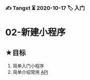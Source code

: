 ### ✍️ Tangxt ⏳ 2020-10-17 🏷️ 入门

# 02-新建小程序

## ★目标

1. 简单入门小程序
2. 简单介绍常用 [API](https://developers.weixin.qq.com/miniprogram/dev/api/)

